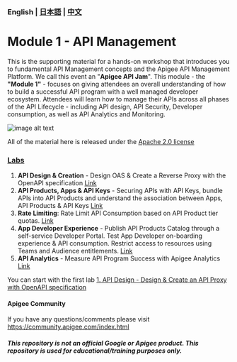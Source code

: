### English | [日本語](https://github.com/apigee/apijam/raw/master/Module-1/README_JA.pdf) | [中文](https://github.com/apigee/apijam/raw/master/Module-1/README_ZH.pdf)

# Module 1 - API Management
This is the supporting material for a hands-on workshop that introduces you to fundamental API Management concepts and the Apigee API Management Platform. We call this event an "**Apigee API Jam**". This module - the **"Module 1"** - focuses on giving attendees an overall understanding of how to build a successful API program with a well managed developer ecosystem. Attendees will learn how to manage their APIs across all phases of the API Lifecycle - including API design, API Security, Developer consumption, as well as API Analytics and Monitoring. 

![image alt text](./media/APIManagement.png)

All of the material here is released under the [Apache 2.0 license](./LICENSE.md)

### [Labs](./Labs) 
1. **API Design & Creation** - Design OAS & Create a Reverse Proxy with the OpenAPI specification [Link](./Labs/Lab%201)
2. **API Products, Apps & API Keys** - Securing APIs with API Keys, bundle APIs into API Products and understand the association between Apps, API Products & API Keys [Link](./Labs/Lab%202)
3. **Rate Limiting**: Rate Limit API Consumption based on API Product tier quotas. [Link](./Labs/Lab%203)
4. **App Developer Experience** - Publish API Products Catalog through a self-service Developer Portal. Test App Developer on-boarding experience & API consumption. Restrict access to resources using Teams and Audience entitlements. [Link](./Labs/Lab%204)
5. **API Analytics** - Measure API Program Success with Apigee Analytics [Link](./Labs/Lab%205)

You can start with the first lab [1. API Design - Design & Create an API Proxy with OpenAPI specification](./Labs/Lab%201)

#### Apigee Community 
If you have any questions/comments please visit https://community.apigee.com/index.html

##### This repository is not an official Google or Apigee product. This repository is used for educational/training purposes only.
